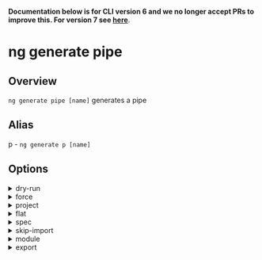 <!-- Links in /docs/documentation should NOT have `.md` at the end, because they end up in our wiki at release. -->
**Documentation below is for CLI version 6 and we no longer accept PRs to improve this. For version 7 see [here](https://angular.io/cli/generate)**.

# ng generate pipe

## Overview
`ng generate pipe [name]` generates a pipe

## Alias
p - `ng generate p [name]`

## Options
<details>
  <summary>dry-run</summary>
  <p>
    <code>--dry-run</code> (alias: <code>-d</code>)
  </p>
  <p>
    Run through without making any changes.
  </p>
</details>
<details>
  <summary>force</summary>
  <p>
    <code>--force</code> (alias: <code>-f</code>)
  </p>
  <p>
    Forces overwriting of files.
  </p>
</details>
<details>
  <summary>project</summary>
  <p>
    <code>--project</code>
  </p>
  <p>
    The name of the project.
  </p>
</details>
<details>
  <summary>flat</summary>
  <p>
    <code>--flat</code>
  </p>
  <p>
    Flag to indicate if a dir is created.
  </p>
</details>
<details>
  <summary>spec</summary>
  <p>
    <code>--spec</code>
  </p>
  <p>
    Specifies if a spec file is generated.
  </p>
</details>
<details>
  <summary>skip-import</summary>
  <p>
    <code>--skip-import</code>
  </p>
  <p>
    Allows for skipping the module import.
  </p>
</details>
<details>
  <summary>module</summary>
  <p>
    <code>--module</code> (alias: <code>-m</code>)
  </p>
  <p>
    Allows specification of the declaring module.
  </p>
</details>
<details>
  <summary>export</summary>
  <p>
    <code>--export</code>
  </p>
  <p>
    Specifies if declaring module exports the pipe.
  </p>
</details>
